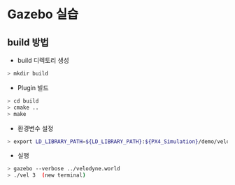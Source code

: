 # Gazebo 실습 

## build 방법 

- build 디렉토리 생성
```bash
> mkdir build 
```    
- Plugin 빌드
```bash
> cd build
> cmake ..
> make
```    
- 환경변수 설정
```bash
> export LD_LIBRARY_PATH=${LD_LIBRARY_PATH}:${PX4_Simulation}/demo/velodyne_plugin/build
```
- 실행 
```bash
> gazebo --verbose ../velodyne.world
> ./vel 3  (new terminal)
```